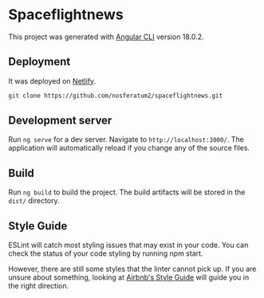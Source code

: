 # Spaceflightnews

This project was generated with [Angular CLI](https://github.com/angular/angular-cli) version 18.0.2.

## Deployment
It was deployed on [Netlify](https://keen-biscotti-08b650.netlify.app/).

```bash
git clone https://github.com/nosferatum2/spaceflightnews.git
```

## Development server

Run `ng serve` for a dev server. Navigate to `http://localhost:3000/`. The application will automatically reload if you change any of the source files.

## Build

Run `ng build` to build the project. The build artifacts will be stored in the `dist/` directory.

## Style Guide

ESLint will catch most styling issues that may exist in your code. You can check the status of your code styling by running npm start.

However, there are still some styles that the linter cannot pick up. If you are unsure about something, looking at [Airbnb's Style Guide](https://github.com/airbnb/javascript) will guide you in the right direction.

